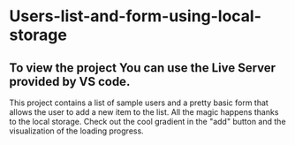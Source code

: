 # Users-list-and-form-using-local-storage

## To view the project You can use the Live Server provided by VS code.

This project contains a list of sample users and a pretty basic form that allows the user to add a new item to the list. 
All the magic happens thanks to the local storage. 
Check out the cool gradient in the "add" button and the visualization of the loading progress.
